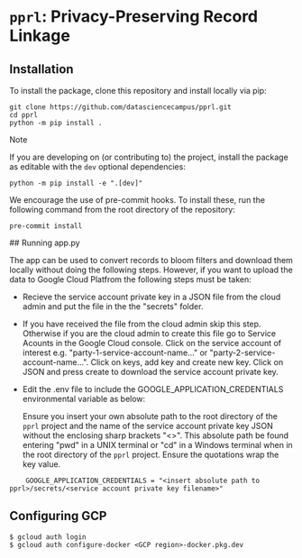 # `pprl`: Privacy-Preserving Record Linkage

## Installation

To install the package, clone this repository and install locally via pip:

```shell
git clone https://github.com/datasciencecampus/pprl.git
cd pprl
python -m pip install .
```

> [!NOTE]
> If you are developing on (or contributing to) the project, install the package as editable with the `dev` optional dependencies:
>
> ```shell
> python -m pip install -e ".[dev]"
> ```

We encourage the use of pre-commit hooks.
To install these, run the following command from the root directory of the repository:

```shell
pre-commit install
```

## Running app.py

The app can be used to convert records to bloom filters and download them
locally without doing the following steps. However, if you want to upload the
data to Google Cloud Platfrom the following steps must be taken:

* Recieve the service account private key in a JSON file from the cloud admin and put the file in the the "secrets" folder.
* If you have received the file from the cloud admin skip this step. Otherwise if you are the cloud admin to create this file go to Service Acounts in the Google Cloud console. Click on the service account of interest e.g. "party-1-service-account-name..." or "party-2-service-account-name...". Click on keys, add key and create new key. Click on JSON and press create to download the service account private key.
* Edit the .env file to include the GOOGLE_APPLICATION_CREDENTIALS environmental variable as below:


    Ensure you insert your own absolute path to the root directory of the `pprl` project and the name of the service account private key JSON without the enclosing sharp brackets "<>". This absolute path be found entering "pwd" in a UNIX terminal or "cd" in a Windows terminal when in the root directory of the `pprl` project. Ensure the quotations wrap the key value.

```shell
    GOOGLE_APPLICATION_CREDENTIALS = "<insert absolute path to pprl>/secrets/<service account private key filename>"
```

## Configuring GCP

```shell
$ gcloud auth login
$ gcloud auth configure-docker <GCP region>-docker.pkg.dev
```
